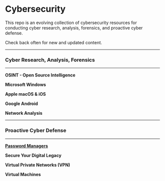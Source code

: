 # Cybersecurity

This repo is an evolving collection of cybersecurity resources for conducting cyber research, analysis, forensics, and proactive cyber defense.  

Check back often for new and updated content.

---
### Cyber Research, Analysis, Forensics
---

**OSINT - Open Source Intelligence**

**Microsoft Windows**

**Apple macOS & iOS**

**Google Android**

**Network Analysis**


---
### Proactive Cyber Defense
---

[**Password Managers**](./ProactiveCyberDefense/PasswordManagers.md)

**Secure Your Digital Legacy**

**Virtual Private Networks (VPN)**

**Virtual Machines**

